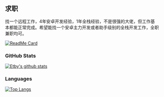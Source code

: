 ## 求职

找一个远程工作，4年安卓开发经验，1年全栈经验，不是很强的大佬，但工作基本都能正常完成。希望能找一个安卓主力开发或者助手级别的全栈开发工作，全职兼职均可。

[![ReadMe Card](https://github-readme-stats.vercel.app/api/pin/?username=etby&repo=Resume)](https://github.com/etby/Resume)

### GitHub Stats

[![Etby's github stats](https://github-readme-stats.vercel.app/api?username=etby&count_private=true)](https://github.com/etby)

### Languages

[![Top Langs](https://github-readme-stats.vercel.app/api/top-langs/?username=etby&layout=compact)](https://github.com/etby)


